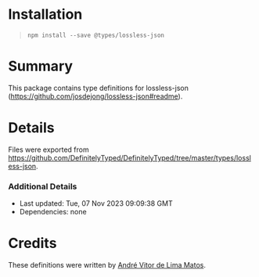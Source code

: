 # Installation
> `npm install --save @types/lossless-json`

# Summary
This package contains type definitions for lossless-json (https://github.com/josdejong/lossless-json#readme).

# Details
Files were exported from https://github.com/DefinitelyTyped/DefinitelyTyped/tree/master/types/lossless-json.

### Additional Details
 * Last updated: Tue, 07 Nov 2023 09:09:38 GMT
 * Dependencies: none

# Credits
These definitions were written by [André Vitor de Lima Matos](https://github.com/andrevmatos).
